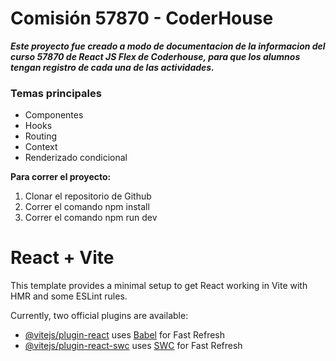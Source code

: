 # Comisión 57870 - CoderHouse

***Este proyecto fue creado a modo de documentacion de la informacion del curso 57870 de React JS Flex de Coderhouse, para que los alumnos tengan registro de cada una de las actividades.***

 ### Temas principales 
 * Componentes
 * Hooks
 * Routing
 * Context
 * Renderizado condicional

**Para correr el proyecto:**
1. Clonar el repositorio de Github
2. Correr el comando npm install
3. Correr el comando npm run dev

   
# React + Vite

This template provides a minimal setup to get React working in Vite with HMR and some ESLint rules.

Currently, two official plugins are available:

- [@vitejs/plugin-react](https://github.com/vitejs/vite-plugin-react/blob/main/packages/plugin-react/README.md) uses [Babel](https://babeljs.io/) for Fast Refresh
- [@vitejs/plugin-react-swc](https://github.com/vitejs/vite-plugin-react-swc) uses [SWC](https://swc.rs/) for Fast Refresh
